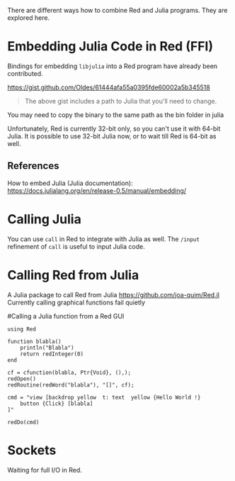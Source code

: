 There are different ways how to combine Red and Julia programs.  They are explored here.

# Embedding Julia Code in Red (FFI)

Bindings for embedding `libjulia` into a Red program have already been contributed.

https://gist.github.com/Oldes/61444afa55a0395fde60002a5b345518

> The above gist includes a path to Julia that you'll need to change.

You may need to copy the binary to the same path as the bin folder in julia

Unfortunately, Red is currently 32-bit only, so you can't use it with 64-bit Julia.  It is possible to use 32-bit Julia now, or to wait till Red is 64-bit as well.

## References

How to embed Julia (Julia documentation):
https://docs.julialang.org/en/release-0.5/manual/embedding/

# Calling Julia

You can use `call` in Red to integrate with Julia as well.  The `/input` refinement of `call` is useful to input Julia code. 

# Calling Red from Julia

A Julia package to call Red from Julia https://github.com/joa-quim/Red.jl
Currently calling graphical functions fail quietly

#Calling a Julia function from a Red GUI

```
using Red

function blabla()
    println("Blabla")
    return redInteger(0)
end

cf = cfunction(blabla, Ptr{Void}, (),);
redOpen()
redRoutine(redWord("blabla"), "[]", cf);

cmd = "view [backdrop yellow  t: text  yellow {Hello World !}
    button {Click} [blabla] 
]"

redDo(cmd)
```

# Sockets

Waiting for full I/O in Red.